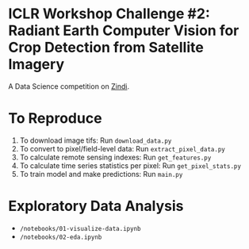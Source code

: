 # ICLR Workshop Challenge #2: Radiant Earth Computer Vision for Crop Detection from Satellite Imagery

A Data Science competition on [Zindi](https://zindi.africa/competitions/iclr-workshop-challenge-2-radiant-earth-computer-vision-for-crop-recognition).

# To Reproduce

1. To download image tifs: Run `download_data.py`
2. To convert to pixel/field-level data: Run `extract_pixel_data.py`
3. To calculate remote sensing indexes: Run `get_features.py`
4. To calculate time series statistics per pixel: Run `get_pixel_stats.py`
5. To train model and make predictions: Run `main.py`

# Exploratory Data Analysis

- `/notebooks/01-visualize-data.ipynb`
- `/notebooks/02-eda.ipynb`